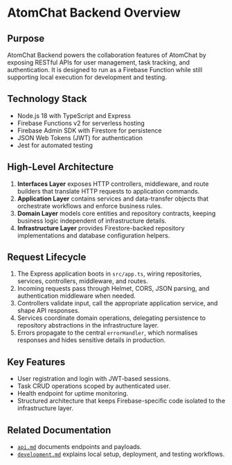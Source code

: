 # AtomChat Backend Overview

## Purpose
AtomChat Backend powers the collaboration features of AtomChat by exposing RESTful APIs for user management, task tracking, and authentication. It is designed to run as a Firebase Function while still supporting local execution for development and testing.

## Technology Stack
- Node.js 18 with TypeScript and Express
- Firebase Functions v2 for serverless hosting
- Firebase Admin SDK with Firestore for persistence
- JSON Web Tokens (JWT) for authentication
- Jest for automated testing

## High-Level Architecture
1. **Interfaces Layer** exposes HTTP controllers, middleware, and route builders that translate HTTP requests to application commands.
2. **Application Layer** contains services and data-transfer objects that orchestrate workflows and enforce business rules.
3. **Domain Layer** models core entities and repository contracts, keeping business logic independent of infrastructure details.
4. **Infrastructure Layer** provides Firestore-backed repository implementations and database configuration helpers.

## Request Lifecycle
1. The Express application boots in `src/app.ts`, wiring repositories, services, controllers, middleware, and routes.
2. Incoming requests pass through Helmet, CORS, JSON parsing, and authentication middleware when needed.
3. Controllers validate input, call the appropriate application service, and shape API responses.
4. Services coordinate domain operations, delegating persistence to repository abstractions in the infrastructure layer.
5. Errors propagate to the central `errorHandler`, which normalises responses and hides sensitive details in production.

## Key Features
- User registration and login with JWT-based sessions.
- Task CRUD operations scoped by authenticated user.
- Health endpoint for uptime monitoring.
- Structured architecture that keeps Firebase-specific code isolated to the infrastructure layer.

## Related Documentation
- [`api.md`](./api.md) documents endpoints and payloads.
- [`development.md`](./development.md) explains local setup, deployment, and testing workflows.
